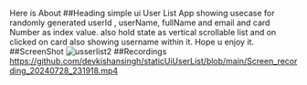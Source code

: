 Here is About
##Heading
simple ui User List App showing usecase for randomly generated userId , userName, fullName and email and card Number as index value.
also hold state as vertical scrollable list and on clicked on card also showing username within it.
Hope u enjoy it.
##ScreenShot
![usserlist2](https://github.com/user-attachments/assets/518b192d-4b01-4a99-8836-e6f316af55a4)
##Recordings
https://github.com/devkishansingh/staticUiUserList/blob/main/Screen_recording_20240728_231918.mp4
